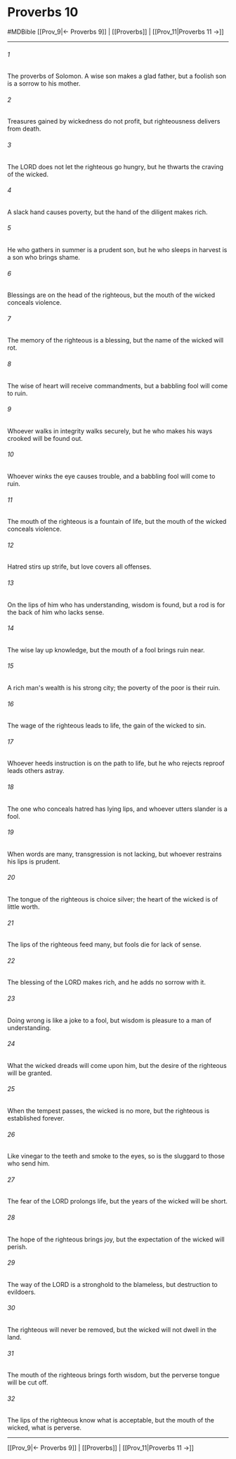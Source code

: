 # Proverbs 10
#MDBible
[[Prov_9|← Proverbs 9]] | [[Proverbs]] | [[Prov_11|Proverbs 11 →]]

***

###### 1 
The proverbs of Solomon. A wise son makes a glad father, but a foolish son is a sorrow to his mother. 

###### 2 
Treasures gained by wickedness do not profit, but righteousness delivers from death. 

###### 3 
The LORD does not let the righteous go hungry, but he thwarts the craving of the wicked. 

###### 4 
A slack hand causes poverty, but the hand of the diligent makes rich. 

###### 5 
He who gathers in summer is a prudent son, but he who sleeps in harvest is a son who brings shame. 

###### 6 
Blessings are on the head of the righteous, but the mouth of the wicked conceals violence. 

###### 7 
The memory of the righteous is a blessing, but the name of the wicked will rot. 

###### 8 
The wise of heart will receive commandments, but a babbling fool will come to ruin. 

###### 9 
Whoever walks in integrity walks securely, but he who makes his ways crooked will be found out. 

###### 10 
Whoever winks the eye causes trouble, and a babbling fool will come to ruin. 

###### 11 
The mouth of the righteous is a fountain of life, but the mouth of the wicked conceals violence. 

###### 12 
Hatred stirs up strife, but love covers all offenses. 

###### 13 
On the lips of him who has understanding, wisdom is found, but a rod is for the back of him who lacks sense. 

###### 14 
The wise lay up knowledge, but the mouth of a fool brings ruin near. 

###### 15 
A rich man's wealth is his strong city; the poverty of the poor is their ruin. 

###### 16 
The wage of the righteous leads to life, the gain of the wicked to sin. 

###### 17 
Whoever heeds instruction is on the path to life, but he who rejects reproof leads others astray. 

###### 18 
The one who conceals hatred has lying lips, and whoever utters slander is a fool. 

###### 19 
When words are many, transgression is not lacking, but whoever restrains his lips is prudent. 

###### 20 
The tongue of the righteous is choice silver; the heart of the wicked is of little worth. 

###### 21 
The lips of the righteous feed many, but fools die for lack of sense. 

###### 22 
The blessing of the LORD makes rich, and he adds no sorrow with it. 

###### 23 
Doing wrong is like a joke to a fool, but wisdom is pleasure to a man of understanding. 

###### 24 
What the wicked dreads will come upon him, but the desire of the righteous will be granted. 

###### 25 
When the tempest passes, the wicked is no more, but the righteous is established forever. 

###### 26 
Like vinegar to the teeth and smoke to the eyes, so is the sluggard to those who send him. 

###### 27 
The fear of the LORD prolongs life, but the years of the wicked will be short. 

###### 28 
The hope of the righteous brings joy, but the expectation of the wicked will perish. 

###### 29 
The way of the LORD is a stronghold to the blameless, but destruction to evildoers. 

###### 30 
The righteous will never be removed, but the wicked will not dwell in the land. 

###### 31 
The mouth of the righteous brings forth wisdom, but the perverse tongue will be cut off. 

###### 32 
The lips of the righteous know what is acceptable, but the mouth of the wicked, what is perverse. 

***

[[Prov_9|← Proverbs 9]] | [[Proverbs]] | [[Prov_11|Proverbs 11 →]]
